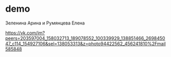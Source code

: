 # demo
Зеленина Арина и Румянцева Елена 

https://vk.com/im?peers=203597004_158032713_189078552_100339929_138851466_269845047_c114_154927106&sel=138053313&z=photo94422562_456241810%2Fmail585848